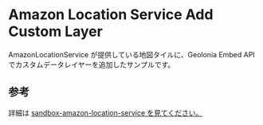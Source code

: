 # Amazon Location Service Add Custom Layer

AmazonLocationService が提供している地図タイルに、Geolonia Embed API でカスタムデータレイヤーを追加したサンプルです。

## 参考
詳細は [sandbox-amazon-location-service を見てください。](https://github.com/geolonia/sandbox-amazon-location-service)